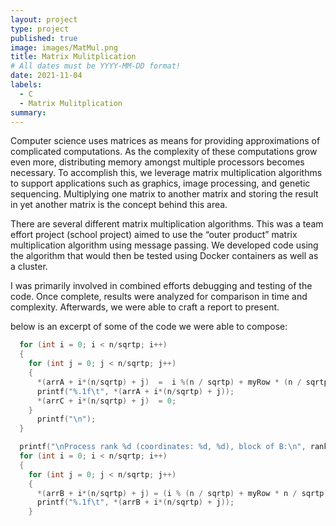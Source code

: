 ```yaml
---
layout: project
type: project
published: true
image: images/MatMul.png
title: Matrix Mulitplication
# All dates must be YYYY-MM-DD format!
date: 2021-11-04
labels:
  - C
  - Matrix Mulitplication
summary: 
---
```




Computer science uses matrices as means for providing approximations of complicated computations.  As the complexity of these computations grow even more, distributing memory amongst multiple processors becomes necessary.  To accomplish this, we leverage matrix multiplication algorithms to support applications such as graphics, image processing, and genetic sequencing.  Multiplying one matrix to another matrix and storing the result in yet another matrix is the concept behind this area.

There are several different matrix multiplication algorithms.  This was a team effort project (school project)  aimed to use the “outer product” matrix multiplication algorithm using message passing.  We developed code using the algorithm that would then be tested using Docker containers as well as a cluster.

I was primarily involved in combined efforts debugging and testing of the code.  Once complete, results were analyzed for comparison in time and complexity.  Afterwards, we were able to craft a report to present.       

below is an excerpt of some of the code we were able to compose:

```c
  for (int i = 0; i < n/sqrtp; i++)
  {
    for (int j = 0; j < n/sqrtp; j++)
    {
      *(arrA + i*(n/sqrtp) + j)  =  i %(n / sqrtp) + myRow * (n / sqrtp);
      printf("%.1f\t", *(arrA + i*(n/sqrtp) + j));
      *(arrC + i*(n/sqrtp) + j)  = 0;
    }
      printf("\n");
  }

  printf("\nProcess rank %d (coordinates: %d, %d), block of B:\n", rank, myRow, myCol);
  for (int i = 0; i < n/sqrtp; i++)
  {
    for (int j = 0; j < n/sqrtp; j++)
    {
      *(arrB + i*(n/sqrtp) + j) = (i % (n / sqrtp) + myRow * n / sqrtp) + (j % (n / sqrtp) + myCol * n / sqrtp);
      printf("%.1f\t", *(arrB + i*(n/sqrtp) + j));
    }
```

